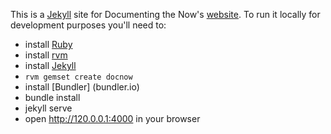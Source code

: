 This is a [Jekyll] site for Documenting the Now's [website]. To run it locally
for development purposes you'll need to:

* install [Ruby]
* install [rvm]
* install [Jekyll]
* `rvm gemset create docnow`
* install [Bundler] (bundler.io)
* bundle install
* jekyll serve
* open http://120.0.0.1:4000 in your browser

[Jekyll]: https://jekyllrb.com/
[Ruby]: https://www.ruby-lang.org/en/
[rvm]: https://rvm.io/rvm/install
[website]: http://www.docnow.io

